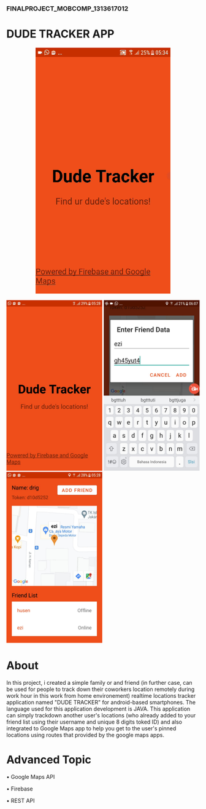 ### FINALPROJECT_MOBCOMP_1313617012

# DUDE TRACKER APP

  <p align="center">
  <img src="https://github.com/AldrichRNLD/FINALPROJECT_MOBCOMP_1313617012/blob/master/UI%20Photos/dudetracker.gif" />
</p>
  
   <img src="https://github.com/AldrichRNLD/FINALPROJECT_MOBCOMP_1313617012/blob/master/UI%20Photos/homescreen.JPG" width="250">        <img src="https://github.com/AldrichRNLD/FINALPROJECT_MOBCOMP_1313617012/blob/master/UI%20Photos/addfriend.JPG" width="250"> <img src="https://github.com/AldrichRNLD/FINALPROJECT_MOBCOMP_1313617012/blob/master/UI%20Photos/mainscreen.JPG" width="250">
  


# About

In this project, i created a simple family or and friend (in further case, can be used for people to track down their coworkers location remotely during work hour in this work from home environement) realtime locations tracker application named "DUDE TRACKER" for android-based smartphones. The language used for this application development is JAVA. This application can simply trackdown another user's locations (who already added to your friend list using their username and unique 8 digits toked ID) and also integrated to Google Maps app to help you get to the user's pinned locations using routes that provided by the google maps apps.



# Advanced Topic

• Google Maps API 

• Firebase

• REST API
